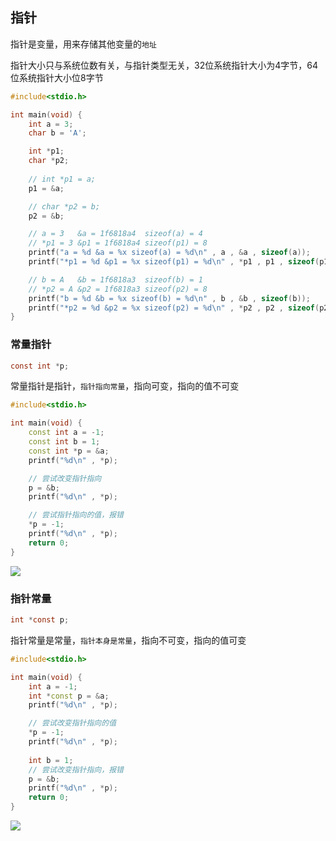 <!--
 * @Description: 
 * @Version: 1.0
 * @Author: DaLao
 * @Email: dalao_li@163.com
 * @Date: 2022-01-08 10:45:40
 * @LastEditors: dalao
 * @LastEditTime: 2022-04-15 18:30:30
-->

## 指针


指针是变量，用来存储其他变量的`地址`

指针大小只与系统位数有关，与指针类型无关，32位系统指针大小为4字节，64位系统指针大小位8字节

```c
#include<stdio.h>

int main(void) {
    int a = 3;
    char b = 'A';

    int *p1;
    char *p2;
    
    // int *p1 = a;
    p1 = &a;

    // char *p2 = b;
    p2 = &b;

    // a = 3   &a = 1f6818a4  sizeof(a) = 4
    // *p1 = 3 &p1 = 1f6818a4 sizeof(p1) = 8
    printf("a = %d &a = %x sizeof(a) = %d\n" , a , &a , sizeof(a));
    printf("*p1 = %d &p1 = %x sizeof(p1) = %d\n" , *p1 , p1 , sizeof(p1));

    // b = A   &b = 1f6818a3  sizeof(b) = 1
    // *p2 = A &p2 = 1f6818a3 sizeof(p2) = 8
    printf("b = %d &b = %x sizeof(b) = %d\n" , b , &b , sizeof(b));
    printf("*p2 = %d &p2 = %x sizeof(p2) = %d\n" , *p2 , p2 , sizeof(p2));
}
```


### 常量指针

```c
const int *p;
```

常量指针是指针，`指针指向常量`，指向可变，指向的值不可变

```c++
#include<stdio.h>

int main(void) {
    const int a = -1;
    const int b = 1;
    const int *p = &a;
    printf("%d\n" , *p);

    // 尝试改变指针指向
    p = &b;
    printf("%d\n" , *p);

    // 尝试指针指向的值，报错
    *p = -1;
    printf("%d\n" , *p);
    return 0;
}
```

![](https://cdn.hurra.ltd/img/20220113112830.png)



### 指针常量

```c
int *const p;
```

指针常量是常量，`指针本身是常量`，指向不可变，指向的值可变

```c++
#include<stdio.h>

int main(void) {
    int a = -1;
    int *const p = &a;
    printf("%d\n" , *p);

    // 尝试改变指针指向的值
    *p = -1;
    printf("%d\n" , *p);
    
    int b = 1;
    // 尝试改变指针指向，报错
    p = &b;
    printf("%d\n" , *p);
    return 0;
}
```

![](https://cdn.hurra.ltd/img/20220113113155.png)